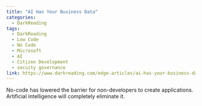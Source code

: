 ```yaml
---
title: "AI Has Your Business Data"
categories:
  - DarkReading
tags:
  - DarkReading
  - Low Code
  - No Code
  - Microsoft
  - AI
  - Citizen Development
  - secuity governance
link: https://www.darkreading.com/edge-articles/ai-has-your-business-data
---
```

  
No-code has lowered the barrier for non-developers to create applications. Artificial intelligence will completely eliminate it.
